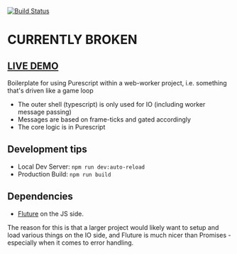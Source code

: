 [![Build Status](https://travis-ci.org/dakom/hello-purescript-worker.svg?branch=master)](https://travis-ci.org/dakom/hello-purescript-worker)

# CURRENTLY BROKEN

## [LIVE DEMO](https://dakom.github.io/hello-purescript-worker)

Boilerplate for using Purescript within a web-worker project, i.e. something that's driven like a game loop 

* The outer shell (typescript) is only used for IO (including worker message passing)
* Messages are based on frame-ticks and gated accordingly
* The core logic is in Purescript

## Development tips

* Local Dev Server: `npm run dev:auto-reload`
* Production Build: `npm run build`

## Dependencies

* [Fluture](https://github.com/fluture-js/Fluture) on the JS side.

The reason for this is that a larger project would likely want to setup and load various things on the IO side, and Fluture is much nicer than Promises - especially when it comes to error handling.
